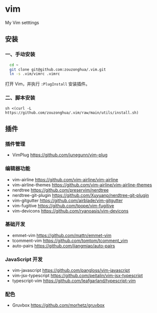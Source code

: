 # vim
My Vim setttings

## 安装

### 一、手动安装

```sh
  cd ~
  git clone git@github.com:zouzonghua/.vim.git
  ln -s .vim/vimrc .vimrc
```

打开 Vim，并执行 `:PlugInstall` 安装插件。

### 二、脚本安装

```
sh <(curl -L https://github.com/zouzonghua/.vim/raw/main/utils/install.sh)
```

## 插件

### 插件管理

- VimPlug <https://github.com/junegunn/vim-plug>

### 编辑器功能

- vim-airline <https://github.com/vim-airline/vim-airline>
- vim-airline-themes <https://github.com/vim-airline/vim-airline-themes>
- nerdtree <https://github.com/preservim/nerdtree>
- nerdtree-git-plugin <https://github.com/Xuyuanp/nerdtree-git-plugin>
- vim-gitgutter <https://github.com/airblade/vim-gitgutter>
- vim-fugitive <https://github.com/tpope/vim-fugitive>
- vim-devicons <https://github.com/ryanoasis/vim-devicons>

### 基础开发

- emmet-vim <https://github.com/mattn/emmet-vim>
- tcomment-vim <https://github.com/tomtom/tcomment_vim>
- auto-pairs <https://github.com/jiangmiao/auto-pairs>

### JavaScript 开发

- vim-javascript <https://github.com/pangloss/vim-javascript>
- vim-jsx-typescript <https://github.com/peitalin/vim-jsx-typescript>
- typescript-vim <https://github.com/leafgarland/typescript-vim>

### 配色

- Gruvbox <https://github.com/morhetz/gruvbox>

